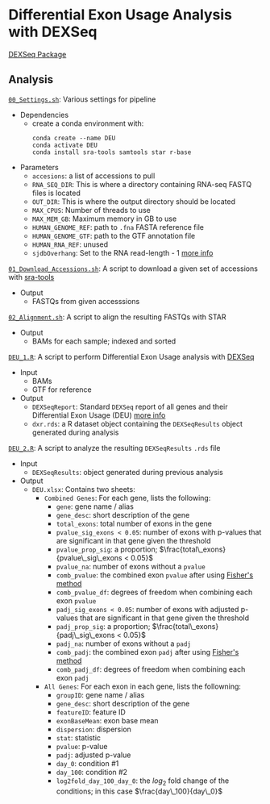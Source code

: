 # Differential Exon Usage Analysis with DEXSeq

[DEXSeq Package](https://doi.org/doi:10.18129/B9.bioc.DEXSeq)


## Analysis

[`00_Settings.sh`](./00_Settings.sh): Various settings for pipeline
- Dependencies
    - create a conda environment with:
        ```
        conda create --name DEU
        conda activate DEU
        conda install sra-tools samtools star r-base
        ```
- Parameters
    - `accesions`: a list of accessions to pull
    - `RNA_SEQ_DIR`: This is where a directory containing RNA-seq FASTQ files is located
    - `OUT_DIR`: This is where the output directory should be located
    - `MAX_CPUS`: Number of threads to use
    - `MAX_MEM_GB`: Maximum memory in GB to use
    - `HUMAN_GENOME_REF`: path to `.fna` FASTA reference file
    - `HUMAN_GENOME_GTF`: path to the GTF annotation file
    - `HUMAN_RNA_REF`: unused
    - `sjdbOverhang`: Set to the RNA read-length - 1 [more info](https://physiology.med.cornell.edu/faculty/skrabanek/lab/angsd/lecture_notes/STARmanual.pdf)

[`01_Download_Accessions.sh`](./01_Download_Accessions.sh): A script to download a given set of accessions with [sra-tools](https://github.com/ncbi/sra-tools)
- Output
    - FASTQs from given accesssions

[`02_Alignment.sh`](./02_Alignment.sh): A script to align the resulting FASTQs with STAR
- Output
    - BAMs for each sample; indexed and sorted

[`DEU_1.R`](./DEU.R): A script to perform Differential Exon Usage analysis with [DEXSeq](https://doi.org/doi:10.18129/B9.bioc.DEXSeq)
- Input
    - BAMs
    - GTF for reference
- Output
    - `DEXSeqReport`: Standard `DEXSeq` report of all genes and their Differential Exon Usage (DEU) [more info](https://bioconductor.org/packages/release/bioc/manuals/DEXSeq/man/DEXSeq.pdf)
    - `dxr.rds`: a R dataset object containing the `DEXSeqResults` object generated during analysis

[`DEU_2.R`](./DEU.R): A script to analyze the resulting `DEXSeqResults` `.rds` file
- Input
    - `DEXSeqResults`: object generated during previous analysis
- Output
    - `DEU.xlsx`: Contains two sheets:
        - `Combined Genes`: For each gene, lists the following:
            - `gene`: gene name / alias
            - `gene_desc`: short description of the gene 
            - `total_exons`: total number of exons in the gene
            - `pvalue_sig_exons < 0.05`: number of exons with p-values that are significant in that gene given the threshold
            - `pvalue_prop_sig`: a proportion; $\frac{total\_exons}{pvalue\_sig\_exons < 0.05}$
            - `pvalue_na`: number of exons without a `pvalue`
            - `comb_pvalue`: the combined exon `pvalue` after using [Fisher's method](https://doi.org/10.2307%2F2681650)
            - `comb_pvalue_df`: degrees of freedom when combining each exon `pvalue`
            - `padj_sig_exons < 0.05`: number of exons with adjusted p-values that are significant in that gene given the threshold
            - `padj_prop_sig`: a proportion; $\frac{total\_exons}{padj\_sig\_exons < 0.05}$
            - `padj_na`: number of exons without a `padj`
            - `comb_padj`: the combined exon `padj` after using [Fisher's method](https://doi.org/10.2307%2F2681650)
            - `comb_padj_df`: degrees of freedom when combining each exon `padj`
        - `All Genes`: For each exon in each gene, lists the followning:
            - `groupID`: gene name / alias
            - `gene_desc`: short description of the gene 
            - `featureID`: feature ID
            - `exonBaseMean`: exon base mean
            - `dispersion`: dispersion
            - `stat`: statistic
            - `pvalue`: p-value
            - `padj`: adjusted p-value
            - `day_0`: condition #1
            - `day_100`: condition #2
            - `log2fold_day_100_day_0`: the $log_2$ fold change of the conditions; in this case $\frac{day\_100}{day\_0}$